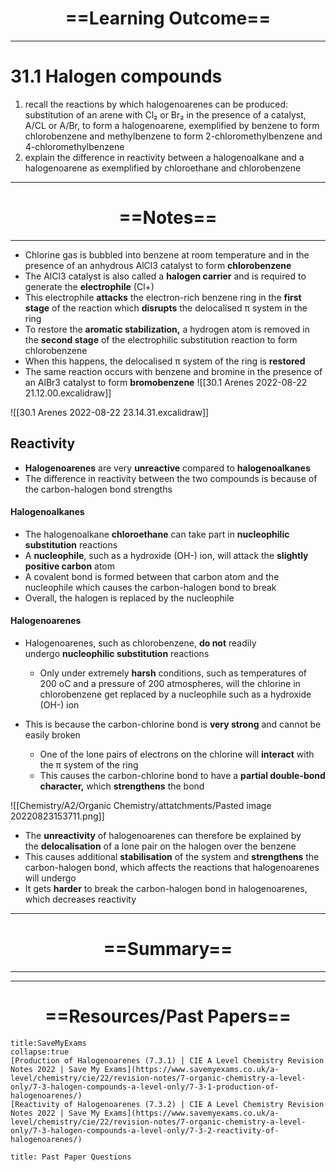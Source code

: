 # <center> ==Learning Outcome==  </center>
___

# 31.1 Halogen compounds
1. recall the reactions by which halogenoarenes can be produced: substitution of an arene with Cl₂ or Br₂ in the presence of a catalyst, A/CL or A/Br, to form a halogenoarene, exemplified by benzene to form chlorobenzene and methylbenzene to form 2-chloromethylbenzene and 4-chloromethylbenzene
2. explain the difference in reactivity between a halogenoalkane and a halogenoarene as exemplified by chloroethane and chlorobenzene
___

# <center> ==Notes==  </center>
___
-   Chlorine gas is bubbled into benzene at room temperature and in the presence of an anhydrous AlCl3 catalyst to form **chlorobenzene**
-   The AlCl3 catalyst is also called a **halogen carrier** and is required to generate the **electrophile** (Cl+)
-   This electrophile **attacks** the electron-rich benzene ring in the **first stage** of the reaction which **disrupts** the delocalised π system in the ring
-   To restore the **aromatic stabilization,** a hydrogen atom is removed in the **second stage** of the electrophilic substitution reaction to form chlorobenzene
-   When this happens, the delocalised π system of the ring is **restored**
-   The same reaction occurs with benzene and bromine in the presence of an AlBr3 catalyst to form **bromobenzene**
![[30.1 Arenes 2022-08-22 21.12.00.excalidraw]]

![[30.1 Arenes 2022-08-22 23.14.31.excalidraw]]


## Reactivity
-   **Halogenoarenes** are very **unreactive** compared to **halogenoalkanes**
-   The difference in reactivity between the two compounds is because of the carbon-halogen bond strengths
#### Halogenoalkanes
-   The halogenoalkane **chloroethane** can take part in **nucleophilic substitution** reactions
-   A **nucleophile**, such as a hydroxide (OH-) ion, will attack the **slightly positive carbon** atom
-   A covalent bond is formed between that carbon atom and the nucleophile which causes the carbon-halogen bond to break
-   Overall, the halogen is replaced by the nucleophile

#### Halogenoarenes

-   Halogenoarenes, such as chlorobenzene, **do not** readily undergo **nucleophilic substitution** reactions
    
    -   Only under extremely **harsh** conditions, such as temperatures of 200 oC and a pressure of 200 atmospheres, will the chlorine in chlorobenzene get replaced by a nucleophile such as a hydroxide (OH-) ion
    
-   This is because the carbon-chlorine bond is **very strong** and cannot be easily broken
    -   One of the lone pairs of electrons on the chlorine will **interact** with the π system of the ring
    -   This causes the carbon-chlorine bond to have a **partial double-bond character,** which **strengthens** the bond

![[Chemistry/A2/Organic Chemistry/attatchments/Pasted image 20220823153711.png]]
-   The **unreactivity** of halogenoarenes can therefore be explained by the **delocalisation** of a lone pair on the halogen over the benzene
-   This causes additional **stabilisation** of the system and **strengthens** the carbon-halogen bond, which affects the reactions that halogenoarenes will undergo
-   It gets **harder** to break the carbon-halogen bond in halogenoarenes, which decreases reactivity
___

# <center> ==Summary==  </center>
___



___



# <center> ==Resources/Past Papers==  </center>
```ad-info
title:SaveMyExams
collapse:true
[Production of Halogenoarenes (7.3.1) | CIE A Level Chemistry Revision Notes 2022 | Save My Exams](https://www.savemyexams.co.uk/a-level/chemistry/cie/22/revision-notes/7-organic-chemistry-a-level-only/7-3-halogen-compounds-a-level-only/7-3-1-production-of-halogenoarenes/)
[Reactivity of Halogenoarenes (7.3.2) | CIE A Level Chemistry Revision Notes 2022 | Save My Exams](https://www.savemyexams.co.uk/a-level/chemistry/cie/22/revision-notes/7-organic-chemistry-a-level-only/7-3-halogen-compounds-a-level-only/7-3-2-reactivity-of-halogenoarenes/)
```


```ad-note
title: Past Paper Questions



```

